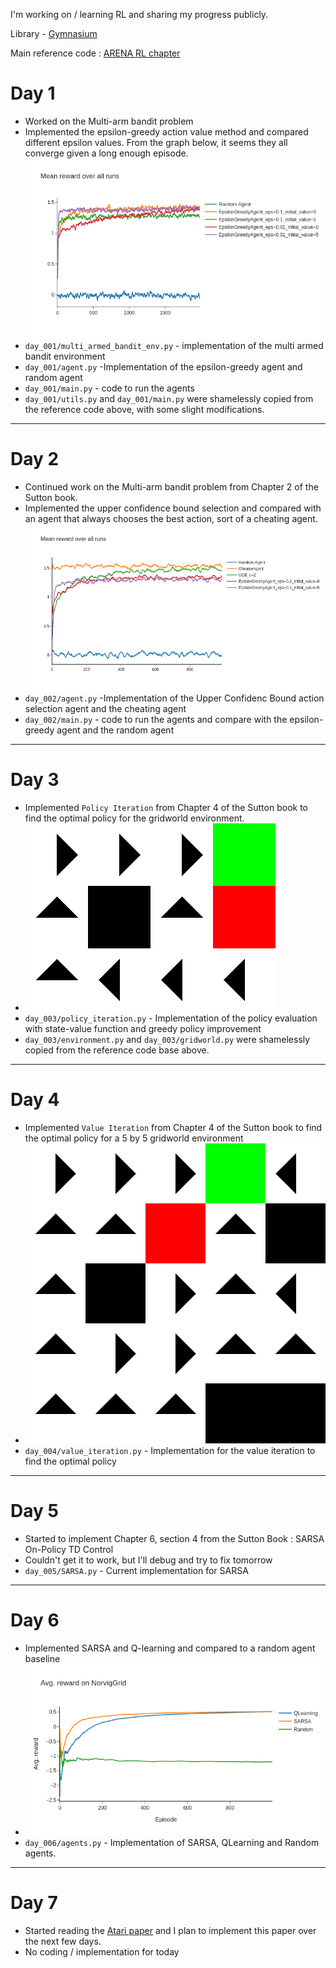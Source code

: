 I'm working on / learning RL and sharing my progress publicly. 

Library - [Gymnasium](https://gymnasium.farama.org/)

Main reference code : [ARENA RL chapter](https://github.com/callummcdougall/ARENA_3.0/tree/main/chapter2_rl)

# Day 1
- Worked on the Multi-arm bandit problem
- Implemented the epsilon-greedy action value method and compared different epsilon values. From the graph below, it seems they all converge given a long enough episode.
![reward averaging results](/day_001/artefacts/average_rewards.png)
- `day_001/multi_armed_bandit_env.py` - implementation of the multi armed bandit environment
- `day_001/agent.py` -Implementation of the epsilon-greedy agent and random agent
- `day_001/main.py` - code to run the agents
- `day_001/utils.py` and `day_001/main.py` were shamelessly copied from the reference code above, with some slight modifications.

---
# Day 2
- Continued work on the Multi-arm bandit problem from Chapter 2 of the Sutton book.
- Implemented the upper confidence bound selection and compared with an agent that always chooses the best action, sort of a cheating agent. 
![reward averaging results](/day_002/artefacts/average_rewards.png)
- `day_002/agent.py` -Implementation of the Upper Confidenc Bound action selection agent and the cheating agent
- `day_002/main.py` - code to run the agents and compare with the epsilon-greedy agent and the random agent

---
# Day 3
- Implemented `Policy Iteration` from Chapter 4 of the Sutton book to find the optimal policy for the gridworld environment.
- ![optimal policy](/day_003/optimal_policy.png)
- `day_003/policy_iteration.py` - Implementation of the policy evaluation with state-value function and greedy policy improvement
- `day_003/environment.py` and `day_003/gridworld.py` were shamelessly copied from the reference code base above.

--- 
# Day 4
- Implemented `Value Iteration` from Chapter 4 of the Sutton book to find the optimal policy for a 5 by 5 gridworld environment
- ![optimal policy](/day_004/optimal_policy.png)
- `day_004/value_iteration.py` - Implementation for the value iteration to find the optimal policy

---
# Day 5
- Started to implement Chapter 6, section 4 from the Sutton Book : SARSA On-Policy TD Control
- Couldn't get it to work, but I'll debug and try to fix tomorrow
- `day_005/SARSA.py` - Current implementation for SARSA

---
# Day 6
- Implemented SARSA and Q-learning and compared to a random agent baseline
- ![avg rewards](/day_006/avg_rewards.png)
- `day_006/agents.py` - Implementation of SARSA, QLearning and Random agents.

---
# Day 7
- Started reading the [Atari paper](https://www.cs.toronto.edu/~vmnih/docs/dqn.pdf) and I plan to implement this paper over the next few days.
- No coding / implementation for today